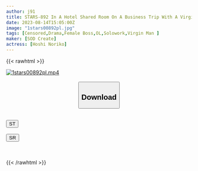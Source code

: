 ```yaml
---
author: j91
title: STARS-892 In A Hotel Shared Room On A Business Trip With A Virgin Subordinate … The Female Boss Hoshino Riko Was Cuckold All Night With Her
date: 2023-08-14T15:05:00Z
image: "1stars00892pl.jpg"
tags: [Censored,Drama,Female Boss,OL,Solowork,Virgin Man ]
maker: [SOD Create]
actress: [Hoshi Noriko]
---
```



{{< rawhtml >}}

<div class="video" data-videoid="gddgqW2a22cqrq9">
    <a href="javascript:;">
        <img src="https://my.j91.asia/posts/1stars00892pl/1stars00892pl.jpg" width="WIDTH" height="HEIGHT" alt="1stars00892pl.mp4" loading="lazy">
    </a>
</div>

<script type="text/javascript" src="https://j91.asia/asset/on-demand-st.js"></script>

<br>
  <link rel="stylesheet" href="https://j91.asia/asset/bs5.css">
  
  <center>
  <button class="btn btn-primary" type="button" data-bs-toggle="collapse" data-bs-target=".multi-collapse" aria-expanded="false" aria-controls="multiCollapseExample1 multiCollapseExample2"><h2>Download</h2></button></center>
</p>
<div class="row">
  <div class="col">
    <div class="collapse multi-collapse" id="multiCollapseExample1">
      <div class="card card-body">
	      	      <br>
<div class="buttons">  
<a href="https://streamtape.to/v/gddgqW2a22cqrq9"><button class="btn-hover color-3"><i class="fa fa-download"></i> ST</button></a></div>
    </div>
  </div>
</div>
  <div class="col">
    <div class="collapse multi-collapse" id="multiCollapseExample2">
      <div class="card card-body">
	      <br>
<div class="buttons">
    <a href="https://streamruby.com/acz30pk11sha"><button class="btn-hover color-9"><i class="fa fa-download"></i> SR</button></a></div>
<br><br>
      </div>
    </div>
  </div>
</div>

{{< /rawhtml >}}